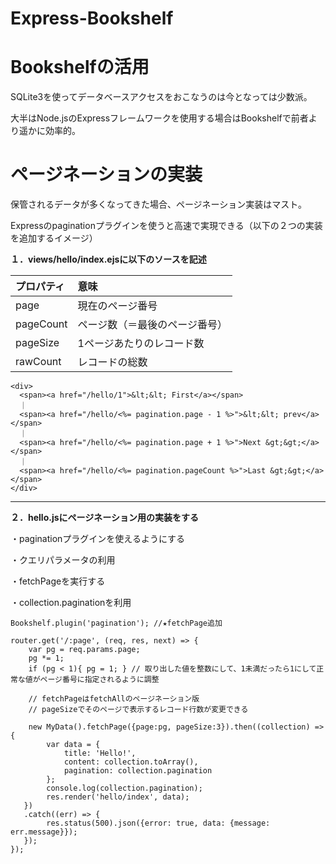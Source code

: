 # Express-Bookshelf

# Bookshelfの活用

SQLite3を使ってデータベースアクセスをおこなうのは今となっては少数派。

大半はNode.jsのExpressフレームワークを使用する場合はBookshelfで前者より遥かに効率的。

# ページネーションの実装

保管されるデータが多くなってきた場合、ページネーション実装はマスト。

Expressのpaginationプラグインを使うと高速で実現できる（以下の２つの実装を追加するイメージ）

**１．views/hello/index.ejsに以下のソースを記述**

|プロパティ|意味|
|:--|:--|
|page|現在のページ番号|
|pageCount|ページ数（＝最後のページ番号）|
|pageSize|1ページあたりのレコード数|
|rawCount|レコードの総数|


```
<div>
  <span><a href="/hello/1">&lt;&lt; First</a></span>
  ｜
  <span><a href="/hello/<%= pagination.page - 1 %>">&lt;&lt; prev</a></span>
  ｜
  <span><a href="/hello/<%= pagination.page + 1 %>">Next &gt;&gt;</a></span>
  ｜
  <span><a href="/hello/<%= pagination.pageCount %>">Last &gt;&gt;</a></span>
</div>
```

***

**２．hello.jsにページネーション用の実装をする**

・paginationプラグインを使えるようにする

・クエリパラメータの利用

・fetchPageを実行する

・collection.paginationを利用

```
Bookshelf.plugin('pagination'); //★fetchPage追加

router.get('/:page', (req, res, next) => {
    var pg = req.params.page;
    pg *= 1;
    if (pg < 1){ pg = 1; } // 取り出した値を整数にして、1未満だったら1にして正常な値がページ番号に指定されるように調整
    
    // fetchPageはfetchAllのページネーション版
    // pageSizeでそのページで表示するレコード行数が変更できる
    
    new MyData().fetchPage({page:pg, pageSize:3}).then((collection) => {
        var data = {
            title: 'Hello!',
            content: collection.toArray(),
            pagination: collection.pagination
        };
        console.log(collection.pagination);
        res.render('hello/index', data);
   })
   .catch((err) => {
        res.status(500).json({error: true, data: {message: err.message}});
   });
});
```
